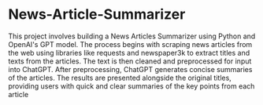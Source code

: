 # News-Article-Summarizer

This project involves building a News Articles Summarizer using Python and OpenAI's GPT model. The process begins with scraping news articles from the web using libraries like requests and newspaper3k to extract titles and texts from the articles. The text is then cleaned and preprocessed for input into ChatGPT. After preprocessing, ChatGPT generates concise summaries of the articles. The results are presented alongside the original titles, providing users with quick and clear summaries of the key points from each article
